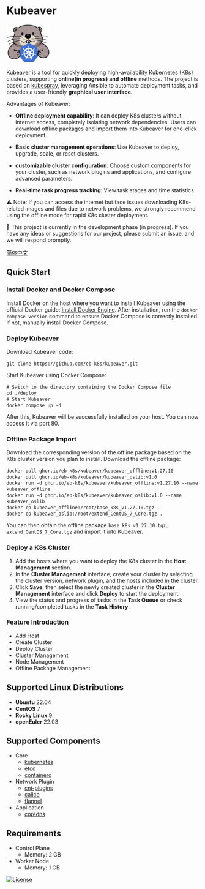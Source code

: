 # Kubeaver

<img src="./docs/imgs/logo_without_k.svg" height="100px"  />


Kubeaver is a tool for quickly deploying high-availability Kubernetes (K8s) clusters, supporting **online(in progress) and offline** methods. The project is based on [kubespray](https://github.com/kubernetes-sigs/kubespray), leveraging Ansible to automate deployment tasks, and provides a user-friendly **graphical user interface**.

Advantages of Kubeaver:

* **Offline deployment capability**: It can deploy K8s clusters without internet access, completely isolating network dependencies. Users can download offline packages and import them into Kubeaver for one-click deployment.

* **Basic cluster management operations**: Use Kubeaver to deploy, upgrade, scale, or reset clusters.

* **customizable cluster configuration**: Choose custom components for your cluster, such as network plugins and applications, and configure advanced parameters.

* **Real-time task progress tracking**: View task stages and time statistics.

⚠️ Note: If you can access the internet but face issues downloading K8s-related images and files due to network problems, we strongly recommend using the offline mode for rapid K8s cluster deployment.

🚧 This project is currently in the development phase (in progress). If you have any ideas or suggestions for our project, please submit an issue, and we will respond promptly.

[简体中文](./docs/README_CN.md)

## Quick Start

### Install Docker and Docker Compose

Install Docker on the host where you want to install Kubeaver using the official Docker guide: [Install Docker Engine](https://docs.docker.com/engine/install). After installation, run the `docker compose version` command to ensure Docker Compose is correctly installed. If not, manually install Docker Compose.

### Deploy Kubeaver

Download Kubeaver code:
```
git clone https://github.com/eb-k8s/kubeaver.git
```

Start Kubeaver using Docker Compose:
```
# Switch to the directory containing the Docker Compose file
cd ./deploy
# Start Kubeaver
docker compose up -d
```

After this, Kubeaver will be successfully installed on your host. You can now access it via port 80.

### Offline Package Import

Download the corresponding version of the offline package based on the K8s cluster version you plan to install. 
Download the offline package:
```
docker pull ghcr.io/eb-k8s/kubeaver/kubeaver_offline:v1.27.10
docker pull ghcr.io/eb-k8s/kubeaver/kubeaver_oslib:v1.0
docker run -d ghcr.io/eb-k8s/kubeaver/kubeaver_offline:v1.27.10 --name kubeaver_offline 
docker run -d ghcr.io/eb-k8s/kubeaver/kubeaver_oslib:v1.0 --name kubeaver_oslib
docker cp kubeaver_offline:/root/base_k8s_v1.27.10.tgz .
docker cp kubeaver_oslib:/root/extend_CentOS_7_Core.tgz .
```
You can then obtain the offline package `base_k8s_v1.27.10.tgz、extend_CentOS_7_Core.tgz` and import it into Kubeaver.

### Deploy a K8s Cluster

1. Add the hosts where you want to deploy the K8s cluster in the **Host Management** section.
2. In the **Cluster Management** interface, create your cluster by selecting the cluster version, network plugin, and the hosts included in the cluster.
3. Click **Save**, then select the newly created cluster in the **Cluster Management** interface and click **Deploy** to start the deployment.
4. View the status and progress of tasks in the **Task Queue** or check running/completed tasks in the **Task History**.

### Feature Introduction

* Add Host  
* Create Cluster  
* Deploy Cluster  
* Cluster Management  
* Node Management  
* Offline Package Management  

## Supported Linux Distributions

- **Ubuntu** 22.04
- **CentOS** 7
- **Rocky Linux** 9
- **openEuler** 22.03

## Supported Components

- Core
  - [kubernetes](https://github.com/kubernetes/kubernetes) 
  - [etcd](https://github.com/etcd-io/etcd) 
  - [containerd](https://containerd.io/) 
- Network Plugin
  - [cni-plugins](https://github.com/containernetworking/plugins) 
  - [calico](https://github.com/projectcalico/calico) 
  - [flannel](https://github.com/flannel-io/flannel) 
- Application
  - [coredns](https://github.com/coredns/coredns) 

## Requirements

- Control Plane
  - Memory: 2 GB
- Worker Node
  - Memory: 1 GB

[![License](https://img.shields.io/badge/License-Apache%202.0-blue.svg)](LICENSE)